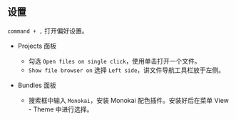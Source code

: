 设置
---

`command + ,` 打开偏好设置。

*   Projects 面板
    *   勾选 `Open files on single click`，使用单击打开一个文件。
    *   `Show file browser on` 选择 `Left side`，讲文件导航工具栏放于左侧。
    
*   Bundles 面板
    *   搜索框中输入 `Monokai`，安装 Monokai 配色插件。安装好后在菜单 View - Theme 中进行选择。

